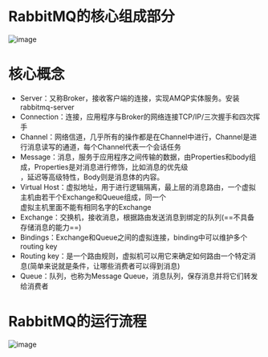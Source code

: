 # RabbitMQ的核心组成部分
![image](https://user-images.githubusercontent.com/92672384/148183388-9674addd-57e4-48e6-b7b8-f88824715bd9.png)

# 核心概念
- Server：又称Broker，接收客户端的连接，实现AMQP实体服务。安装rabbitmq-server
- Connection：连接，应用程序与Broker的网络连接TCP/IP/三次握手和四次挥手
- Channel：网络信道，几乎所有的操作都是在Channel中进行，Channel是进行消息读写的通道，每个Channel代表一个会话任务
- Message：消息，服务于应用程序之间传输的数据，由Properties和body组成，Properties是对消息进行修饰，比如消息的优先级  
，延迟等高级特性，Body则是消息体的内容。
- Virtual Host：虚拟地址，用于进行逻辑隔离，最上层的消息路由，一个虚拟主机由若干个Exchange和Queue组成，同一个  
虚拟主机里面不能有相同名字的Exchange
- Exchange：交换机，接收消息，根据路由发送消息到绑定的队列(==不具备存储消息的能力==)
- Bindings：Exchange和Queue之间的虚拟连接，binding中可以维护多个routing key
- Routing key：是一个路由规则，虚拟机可以用它来确定如何路由一个特定消息(简单来说就是条件，让哪些消费者可以得到消息)
- Queue：队列，也称为Message Queue，消息队列，保存消息并将它们转发给消费者

# RabbitMQ的运行流程
![image](https://user-images.githubusercontent.com/92672384/148187001-32a2ac80-070a-4d05-b39d-95b8db637fb9.png)
